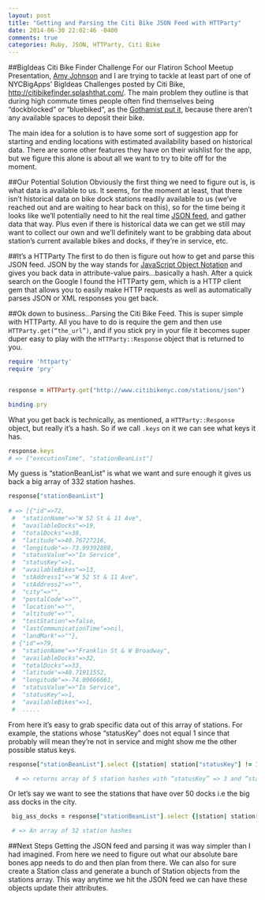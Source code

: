 ```yaml
---
layout: post
title: "Getting and Parsing the Citi Bike JSON Feed with HTTParty"
date: 2014-06-30 22:02:46 -0400
comments: true
categories: Ruby, JSON, HTTParty, Citi Bike 
---
```

##BigIdeas Citi Bike Finder Challenge 
For our Flatiron School Meetup Presentation, <a href="http://amyrjohnson.github.io/" target="_blank">Amy Johnson</a> and I are trying to tackle at least part of one of NYCBigApps’ BigIdeas Challenges posted by Citi Bike, <a href="http://citibikefinder.splashthat.com/" target="_blank">http://citibikefinder.splashthat.com/</a>.  The main problem they outline is that during high commute times people often find themselves being “dockblocked” or “bluebiked”, as the <a href="http://gothamist.com/2013/06/27/citibike_fail_dumbo_totally_dockblo.php" target="_blank">Gothamist put it</a>, because there aren’t any available spaces to deposit their bike.  

The main idea for a solution is to have some sort of suggestion app for starting and ending locations with estimated availability based on historical data.  There are some other features they have on their wishlist for the app, but we figure this alone is about all we want to try to bite off for the moment.

##Our Potential Solution 
Obviously the first thing we need to figure out is, is what data is available to us. It seems, for the moment at least, that there isn’t historical data on bike dock stations readily available to us (we’ve reached out and are waiting to hear back on this), so for the time being it looks like we’ll potentially need to hit the real time <a href="http://www.citibikenyc.com/stations/json" target="_blank">JSON feed</a>, and gather data that way.  Plus even if there is historical data we can get we still may want to collect our own and we’ll definitely want to be grabbing data about station’s current available bikes and docks, if they’re in service, etc.

##It’s a HTTParty
The first to do then is figure out how to get and parse this JSON feed. JSON by the way stands for <a href="http://en.wikipedia.org/wiki/JSON" target="_blank">JavaScript Object Notation</a> and gives you back data in attribute-value pairs...basically a hash.  After a quick search on the Google I found the HTTParty gem, which is a HTTP client gem that allows you to easily make HTTP requests as well as automatically parses JSON or XML responses you get back.

##Ok down to business...Parsing the Citi Bike Feed.
This is super simple with HTTParty.  All you have to do is require the gem and then use <code>HTTParty.get(“the_url”)</code>, and if you stick pry in your file it becomes super duper easy to play with the <code>HTTParty::Response</code> object that is returned to you.

```ruby 
require 'httparty'
require 'pry'


response = HTTParty.get("http://www.citibikenyc.com/stations/json")

binding.pry
```
What you get back is technically, as mentioned, a <code>HTTParty::Response</code> object, but really it’s a hash.  So if we call <code>.keys</code> on it we can see what keys it has.

```ruby 
response.keys
# => ["executionTime", "stationBeanList"]
```
My guess is “stationBeanList” is what we want and sure enough it gives us back a big array of 332 station hashes.

```ruby 
response["stationBeanList"]
  
# => [{"id"=>72,
 #  "stationName"=>"W 52 St & 11 Ave",
 #  "availableDocks"=>19,
 #  "totalDocks"=>38,
 #  "latitude"=>40.76727216,
 #  "longitude"=>-73.99392888,
 #  "statusValue"=>"In Service",
 #  "statusKey"=>1,
 #  "availableBikes"=>13,
 #  "stAddress1"=>"W 52 St & 11 Ave",
 #  "stAddress2"=>"",
 #  "city"=>"",
 #  "postalCode"=>"",
 #  "location"=>"",
 #  "altitude"=>"",
 #  "testStation"=>false,
 #  "lastCommunicationTime"=>nil,
 #  "landMark"=>""},
 # {"id"=>79,
 #  "stationName"=>"Franklin St & W Broadway",
 #  "availableDocks"=>32,
 #  "totalDocks"=>33,
 #  "latitude"=>40.71911552,
 #  "longitude"=>-74.00666661,
 #  "statusValue"=>"In Service",
 #  "statusKey"=>1,
 #  "availableBikes"=>1,
 #  .....
```
From here it’s easy to grab specific data out of this array of stations.  For example, the stations whose “statusKey” does not equal 1 since that probably will mean they’re not in service and might show me the other possible status keys.

```ruby 
response["stationBeanList"].select {|station| station["statusKey"] != 1}}

  # => returns array of 5 station hashes with “statusKey” => 3 and “statusValue” => “Not in Service
```

Or let’s say we want to see the stations that have over 50 docks i.e the big ass docks in the city.

```ruby 
 big_ass_docks = response["stationBeanList"].select {|station| station["totalDocks"] >= 50}

 # => An array of 32 station hashes 
```

##Next Steps
Getting the JSON feed and parsing it was way simpler than I had imagined. From here we need to figure out what our absolute bare bones app needs to do and then plan from there. We can also for sure create a Station class and generate a bunch of Station objects from the stations array.  This way anytime we hit the JSON feed we can have these objects update their attributes. 
